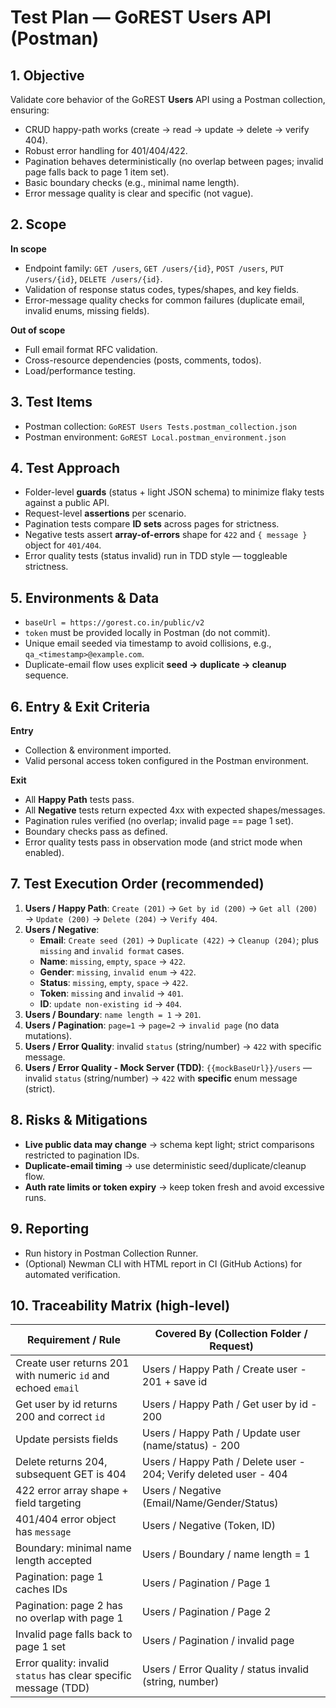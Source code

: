 # Test Plan — GoREST Users API (Postman)

## 1. Objective
Validate core behavior of the GoREST **Users** API using a Postman collection, ensuring:
- CRUD happy-path works (create → read → update → delete → verify 404).
- Robust error handling for 401/404/422.
- Pagination behaves deterministically (no overlap between pages; invalid page falls back to page 1 item set).
- Basic boundary checks (e.g., minimal name length).
- Error message quality is clear and specific (not vague).

## 2. Scope
**In scope**
- Endpoint family: `GET /users`, `GET /users/{id}`, `POST /users`, `PUT /users/{id}`, `DELETE /users/{id}`.
- Validation of response status codes, types/shapes, and key fields.
- Error-message quality checks for common failures (duplicate email, invalid enums, missing fields).

**Out of scope**
- Full email format RFC validation.
- Cross-resource dependencies (posts, comments, todos).
- Load/performance testing.

## 3. Test Items
- Postman collection: `GoREST Users Tests.postman_collection.json`
- Postman environment: `GoREST Local.postman_environment.json`

## 4. Test Approach
- Folder-level **guards** (status + light JSON schema) to minimize flaky tests against a public API.
- Request-level **assertions** per scenario.
- Pagination tests compare **ID sets** across pages for strictness.
- Negative tests assert **array-of-errors** shape for `422` and `{ message }` object for `401/404`.
- Error quality tests (status invalid) run in TDD style — toggleable strictness.

## 5. Environments & Data
- `baseUrl = https://gorest.co.in/public/v2`
- `token` must be provided locally in Postman (do not commit).
- Unique email seeded via timestamp to avoid collisions, e.g., `qa_<timestamp>@example.com`.
- Duplicate-email flow uses explicit **seed → duplicate → cleanup** sequence.

## 6. Entry & Exit Criteria
**Entry**
- Collection & environment imported.
- Valid personal access token configured in the Postman environment.

**Exit**
- All **Happy Path** tests pass.
- All **Negative** tests return expected 4xx with expected shapes/messages.
- Pagination rules verified (no overlap; invalid page == page 1 set).
- Boundary checks pass as defined.
- Error quality tests pass in observation mode (and strict mode when enabled).

## 7. Test Execution Order (recommended)
1. **Users / Happy Path**: `Create (201)` → `Get by id (200)` → `Get all (200)` → `Update (200)` → `Delete (204)` → `Verify 404`.
2. **Users / Negative**:
   - **Email**: `Create seed (201)` → `Duplicate (422)` → `Cleanup (204)`; plus `missing` and `invalid format` cases.
   - **Name**: `missing`, `empty`, `space` → `422`.
   - **Gender**: `missing`, `invalid enum` → `422`.
   - **Status**: `missing`, `empty`, `space` → `422`.
   - **Token**: `missing` and `invalid` → `401`.
   - **ID**: `update non-existing id` → `404`.
3. **Users / Boundary**: `name length = 1` → `201`.
4. **Users / Pagination**: `page=1` → `page=2` → `invalid page` (no data mutations).
5. **Users / Error Quality**: invalid `status` (string/number) → `422` with specific message.
6. **Users / Error Quality - Mock Server (TDD)**: `{{mockBaseUrl}}/users` — invalid `status` (string/number) → `422` with **specific** enum message (strict).  

## 8. Risks & Mitigations
- **Live public data may change** → schema kept light; strict comparisons restricted to pagination IDs.
- **Duplicate-email timing** → use deterministic seed/duplicate/cleanup flow.
- **Auth rate limits or token expiry** → keep token fresh and avoid excessive runs.

## 9. Reporting
- Run history in Postman Collection Runner.
- (Optional) Newman CLI with HTML report in CI (GitHub Actions) for automated verification.

## 10. Traceability Matrix (high-level)
| Requirement / Rule | Covered By (Collection Folder / Request) |
|---|---|
| Create user returns 201 with numeric `id` and echoed `email` | Users / Happy Path / Create user - 201 + save id |
| Get user by id returns 200 and correct `id` | Users / Happy Path / Get user by id - 200 |
| Update persists fields | Users / Happy Path / Update user (name/status) - 200 |
| Delete returns 204, subsequent GET is 404 | Users / Happy Path / Delete user - 204; Verify deleted user - 404 |
| 422 error array shape + field targeting | Users / Negative (Email/Name/Gender/Status) |
| 401/404 error object has `message` | Users / Negative (Token, ID) |
| Boundary: minimal name length accepted | Users / Boundary / name length = 1 |
| Pagination: page 1 caches IDs | Users / Pagination / Page 1 |
| Pagination: page 2 has no overlap with page 1 | Users / Pagination / Page 2 |
| Invalid page falls back to page 1 set | Users / Pagination / invalid page |
| Error quality: invalid `status` has clear specific message (TDD) | Users / Error Quality / status invalid (string, number) |
